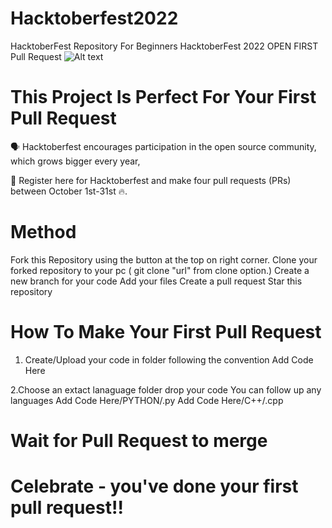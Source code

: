 # Hacktoberfest2022
HacktoberFest Repository For Beginners
HacktoberFest 2022 OPEN FIRST Pull Request
![Alt text](https://blog.tooljet.com/content/images/2022/09/Screenshot-2022-09-27-at-08.03.21.png "Hack")

# This Project Is Perfect For Your First Pull Request
🗣 Hacktoberfest encourages participation in the open source community, which grows bigger every year,

📢 Register here for Hacktoberfest and make four pull requests (PRs) between October 1st-31st  🔥.

# Method
Fork this Repository using the button at the top on right corner.
Clone your forked repository to your pc ( git clone "url" from clone option.)
Create a new branch for your code
Add your files 
Create a pull request
Star this repository


# How To Make Your First Pull Request
1. Create/Upload your code in folder following the convention Add Code Here

2.Choose an extact lanaguage folder drop your code
You can follow up any languages
Add Code Here/PYTHON/<YOUR-FILERNAME>.py
Add Code Here/C++/<YOUR-FILERNAME>.cpp

# Wait for Pull Request to merge
  
# Celebrate - you've done your first pull request!!
